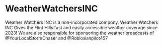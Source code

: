 # WeatherWatchersINC
Weather Watchers INC is a non-incorporated compony. Weather Watchers INC Gives the Flint Hills fast and easily accessible weather coverage since 2023! We are also responsible for sponsoring the weather broadcasts of @YourLocalStormChaser and @Robloxianpilot457
